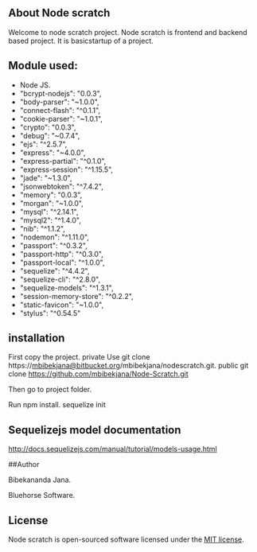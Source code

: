 ## About Node scratch

Welcome to node scratch project.
Node scratch is frontend and backend based project. It is basicstartup of a project.

## Module used:

-	 Node JS.
-    "bcrypt-nodejs": "0.0.3",
-    "body-parser": "~1.0.0",
-    "connect-flash": "^0.1.1",
-    "cookie-parser": "~1.0.1",
-    "crypto": "0.0.3",
-    "debug": "~0.7.4",
-    "ejs": "^2.5.7",
-    "express": "~4.0.0",
-    "express-partial": "^0.1.0",
-    "express-session": "^1.15.5",
-    "jade": "~1.3.0",
-    "jsonwebtoken": "^7.4.2",
-    "memory": "0.0.3",
-    "morgan": "~1.0.0",
-    "mysql": "^2.14.1",
-    "mysql2": "^1.4.0",
-    "nib": "^1.1.2",
-    "nodemon": "^1.11.0",
-    "passport": "^0.3.2",
-    "passport-http": "^0.3.0",
-    "passport-local": "^1.0.0",
-    "sequelize": "^4.4.2",
-    "sequelize-cli": "^2.8.0",
-    "sequelize-models": "^1.3.1",
-    "session-memory-store": "^0.2.2",
-    "static-favicon": "~1.0.0",
-    "stylus": "^0.54.5"

## installation

First copy the project.
private
Use git clone https://mbibekjana@bitbucket.org/mbibekjana/nodescratch.git.
public
git clone https://github.com/mbibekjana/Node-Scratch.git

Then go to project folder.

Run npm install.
sequelize init

## Sequelizejs model documentation

http://docs.sequelizejs.com/manual/tutorial/models-usage.html

##Author

Bibekananda Jana.

Bluehorse Software.

## License


 Node scratch is open-sourced software licensed under the [MIT license](http://opensource.org/licenses/MIT).
